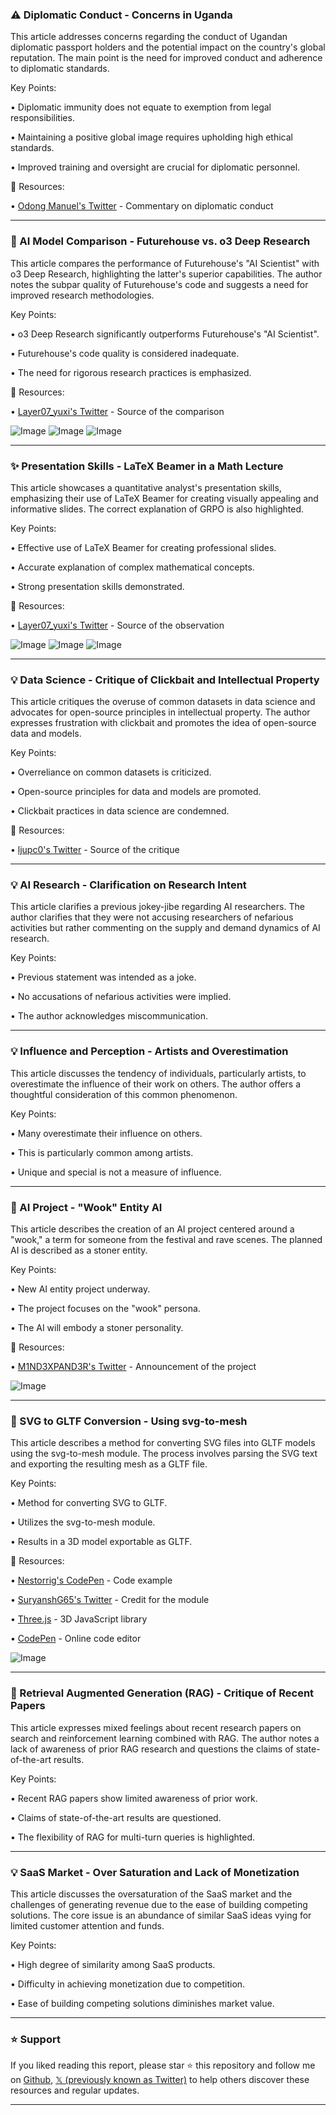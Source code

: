 ### ⚠️ Diplomatic Conduct - Concerns in Uganda

This article addresses concerns regarding the conduct of Ugandan diplomatic passport holders and the potential impact on the country's global reputation.  The main point is the need for improved conduct and adherence to diplomatic standards.

Key Points:

•  Diplomatic immunity does not equate to exemption from legal responsibilities.


•  Maintaining a positive global image requires upholding high ethical standards.


•  Improved training and oversight are crucial for diplomatic personnel.



🔗 Resources:

• [Odong Manuel's Twitter](https://x.com/odongmanuel) - Commentary on diplomatic conduct


---

### 🤖 AI Model Comparison - Futurehouse vs. o3 Deep Research

This article compares the performance of Futurehouse's "AI Scientist" with o3 Deep Research, highlighting the latter's superior capabilities. The author notes the subpar quality of Futurehouse's code and suggests a need for improved research methodologies.


Key Points:

• o3 Deep Research significantly outperforms Futurehouse's "AI Scientist".


•  Futurehouse's code quality is considered inadequate.



• The need for rigorous research practices is emphasized.



🔗 Resources:

• [Layer07_yuxi's Twitter](https://x.com/layer07_yuxi) - Source of the comparison


![Image](https://pbs.twimg.com/media/GmEYdnVbcAAMQQD?format=jpg&name=small)
![Image](https://pbs.twimg.com/media/GmEYghvbcAUsEct?format=jpg&name=360x360)
![Image](https://pbs.twimg.com/media/GmEYr-zbcAIuqzb?format=jpg&name=360x360)

---

### ✨ Presentation Skills - LaTeX Beamer in a Math Lecture

This article showcases a quantitative analyst's presentation skills, emphasizing their use of LaTeX Beamer for creating visually appealing and informative slides.  The correct explanation of GRPO is also highlighted.

Key Points:

• Effective use of LaTeX Beamer for creating professional slides.


• Accurate explanation of complex mathematical concepts.


•  Strong presentation skills demonstrated.



🔗 Resources:

• [Layer07_yuxi's Twitter](https://x.com/layer07_yuxi) - Source of the observation


![Image](https://pbs.twimg.com/media/GmEX0wObcAErq0b?format=jpg&name=small)
![Image](https://pbs.twimg.com/media/GmEX2AUaYAAnKJA?format=jpg&name=360x360)
![Image](https://pbs.twimg.com/media/GmEX29nbcAEEh-I?format=jpg&name=360x360)

---

### 💡 Data Science - Critique of Clickbait and Intellectual Property

This article critiques the overuse of common datasets in data science and advocates for open-source principles in intellectual property. The author expresses frustration with clickbait and promotes the idea of open-source data and models.

Key Points:

• Overreliance on common datasets is criticized.


• Open-source principles for data and models are promoted.


•  Clickbait practices in data science are condemned.


🔗 Resources:

• [ljupc0's Twitter](https://x.com/ljupc0) - Source of the critique


---

### 💡 AI Research - Clarification on Research Intent

This article clarifies a previous jokey-jibe regarding AI researchers. The author clarifies that they were not accusing researchers of nefarious activities but rather commenting on the supply and demand dynamics of AI research.


Key Points:

•  Previous statement was intended as a joke.


•  No accusations of nefarious activities were implied.


• The author acknowledges miscommunication.


---

### 💡 Influence and Perception - Artists and Overestimation

This article discusses the tendency of individuals, particularly artists, to overestimate the influence of their work on others.  The author offers a thoughtful consideration of this common phenomenon.

Key Points:

•  Many overestimate their influence on others.


• This is particularly common among artists.


•  Unique and special is not a measure of influence.


---

### 🚀 AI Project -  "Wook" Entity AI

This article describes the creation of an AI project centered around a "wook," a term for someone from the festival and rave scenes. The planned AI is described as a stoner entity.

Key Points:

• New AI entity project underway.


•  The project focuses on the "wook" persona.


•  The AI will embody a stoner personality.


🔗 Resources:

• [M1ND3XPAND3R's Twitter](https://x.com/M1ND3XPAND3R) - Announcement of the project


![Image](https://pbs.twimg.com/media/GmDwvYSagAAsFBv?format=jpg&name=small)

---

### 🚀 SVG to GLTF Conversion - Using svg-to-mesh

This article describes a method for converting SVG files into GLTF models using the svg-to-mesh module. The process involves parsing the SVG text and exporting the resulting mesh as a GLTF file.


Key Points:

•  Method for converting SVG to GLTF.


•  Utilizes the svg-to-mesh module.


•  Results in a 3D model exportable as GLTF.



🔗 Resources:

• [Nestorrig's CodePen](https://codepen.io/nestorrig/full/KwKyrEX) - Code example


• [SuryanshG65's Twitter](https://x.com/SuryanshG65) -  Credit for the module


• [Three.js](https://x.com/threejs) - 3D JavaScript library


• [CodePen](https://x.com/CodePen) - Online code editor


![Image](https://pbs.twimg.com/ext_tw_video_thumb/1900708256349294592/pu/img/wXpVpfsUvbUWNMK2.jpg)

---

### 🤖 Retrieval Augmented Generation (RAG) - Critique of Recent Papers

This article expresses mixed feelings about recent research papers on search and reinforcement learning combined with RAG.  The author notes a lack of awareness of prior RAG research and questions the claims of state-of-the-art results.


Key Points:

• Recent RAG papers show limited awareness of prior work.


•  Claims of state-of-the-art results are questioned.


• The flexibility of RAG for multi-turn queries is highlighted.



---

### 💡 SaaS Market - Over Saturation and Lack of Monetization

This article discusses the oversaturation of the SaaS market and the challenges of generating revenue due to the ease of building competing solutions. The core issue is an abundance of similar SaaS ideas vying for limited customer attention and funds.

Key Points:

•  High degree of similarity among SaaS products.


•  Difficulty in achieving monetization due to competition.


•  Ease of building competing solutions diminishes market value.


---

### ⭐️ Support

If you liked reading this report, please star ⭐️ this repository and follow me on [Github](https://github.com/Drix10), [𝕏 (previously known as Twitter)](https://x.com/DRIX_10_) to help others discover these resources and regular updates.

---